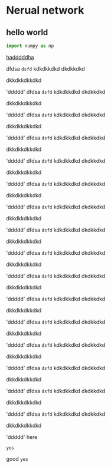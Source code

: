 # Nerual network

## hello world
```python
import numpy as np

```
[hadddddha](#haha)

dfdsa `dsfd` kdkdkkdkd
dkdkkdkd

dkkdkkdkkdkd

'ddddd' 
dfdsa `dsfd` kdkdkkdkd
dkdkkdkd

dkkdkkdkkdkd

'ddddd' dfdsa `dsfd` kdkdkkdkd
dkdkkdkd

dkkdkkdkkdkd

'ddddd' dfdsa `dsfd` kdkdkkdkd
dkdkkdkd

dkkdkkdkkdkd

'ddddd' dfdsa `dsfd` kdkdkkdkd
dkdkkdkd

dkkdkkdkkdkd

'ddddd' dfdsa `dsfd` kdkdkkdkd
dkdkkdkd

dkkdkkdkkdkd

'ddddd' dfdsa `dsfd` kdkdkkdkd
dkdkkdkd

dkkdkkdkkdkd

'ddddd' dfdsa `dsfd` kdkdkkdkd
dkdkkdkd

dkkdkkdkkdkd

'ddddd' dfdsa `dsfd` kdkdkkdkd
dkdkkdkd

dkkdkkdkkdkd

'ddddd' dfdsa `dsfd` kdkdkkdkd
dkdkkdkd

dkkdkkdkkdkd

'ddddd' dfdsa `dsfd` kdkdkkdkd
dkdkkdkd

dkkdkkdkkdkd

'ddddd' dfdsa `dsfd` kdkdkkdkd
dkdkkdkd

dkkdkkdkkdkd

'ddddd' dfdsa `dsfd` kdkdkkdkd
dkdkkdkd

dkkdkkdkkdkd

'ddddd' dfdsa `dsfd` kdkdkkdkd
dkdkkdkd

dkkdkkdkkdkd

'ddddd' dfdsa `dsfd` kdkdkkdkd
dkdkkdkd

dkkdkkdkkdkd

'ddddd' dfdsa `dsfd` kdkdkkdkd
dkdkkdkd

dkkdkkdkkdkd

'ddddd' 
<a name='haha'>here</a>





































`yes`

good `yes`

